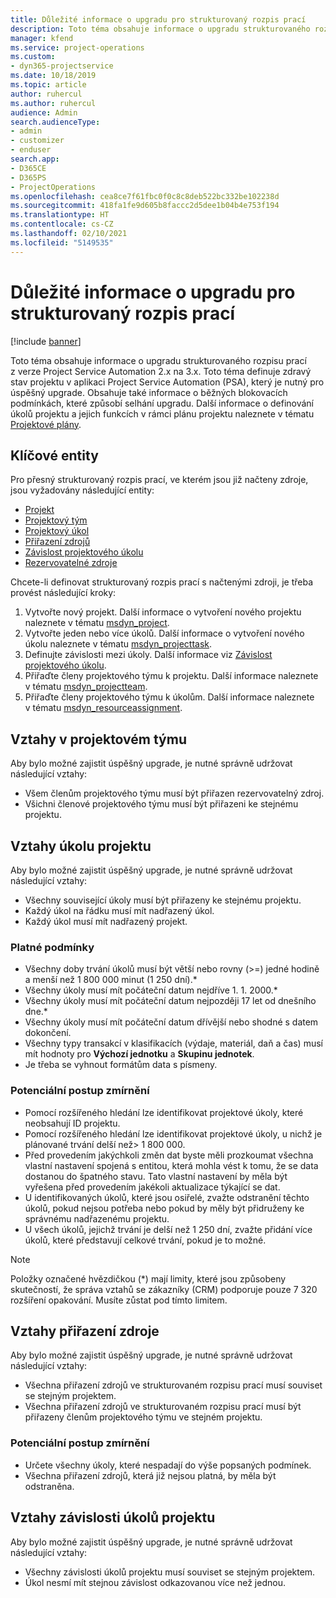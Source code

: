 ```yaml
---
title: Důležité informace o upgradu pro strukturovaný rozpis prací
description: Toto téma obsahuje informace o upgradu strukturovaného rozpisu prací z verze Project Service Automation 2.x na 3.x.
manager: kfend
ms.service: project-operations
ms.custom:
- dyn365-projectservice
ms.date: 10/18/2019
ms.topic: article
author: ruhercul
ms.author: ruhercul
audience: Admin
search.audienceType:
- admin
- customizer
- enduser
search.app:
- D365CE
- D365PS
- ProjectOperations
ms.openlocfilehash: cea8ce7f61fbc0f0c8c8deb522bc332be102238d
ms.sourcegitcommit: 418fa1fe9d605b8faccc2d5dee1b04b4e753f194
ms.translationtype: HT
ms.contentlocale: cs-CZ
ms.lasthandoff: 02/10/2021
ms.locfileid: "5149535"
---
```

# <a name="upgrade-considerations-for-the-work-breakdown-structure"></a>Důležité informace o upgradu pro strukturovaný rozpis prací

[!include [banner](../includes/psa-now-project-operations.md)]

Toto téma obsahuje informace o upgradu strukturovaného rozpisu prací z verze Project Service Automation 2.x na 3.x. Toto téma definuje zdravý stav projektu v aplikaci Project Service Automation (PSA), který je nutný pro úspěšný upgrade. Obsahuje také informace o běžných blokovacích podmínkách, které způsobí selhání upgradu. Další informace o definování úkolů projektu a jejich funkcích v rámci plánu projektu naleznete v tématu [Projektové plány](project-creating.md).

## <a name="key-entities"></a>Klíčové entity
Pro přesný strukturovaný rozpis prací, ve kterém jsou již načteny zdroje, jsou vyžadovány následující entity:

- [Projekt](https://docs.microsoft.com/dynamics365/customerengagement/on-premises/developer/entities/msdyn_project)
- [Projektový tým](https://docs.microsoft.com/dynamics365/customerengagement/on-premises/developer/entities/msdyn_projectteam)
- [Projektový úkol](https://docs.microsoft.com/dynamics365/customerengagement/on-premises/developer/entities/msdyn_projecttask)
- [Přiřazení zdrojů](https://docs.microsoft.com/dynamics365/customerengagement/on-premises/developer/entities/msdyn_resourceassignment)
- [Závislost projektového úkolu](https://docs.microsoft.com/dynamics365/customerengagement/on-premises/developer/entities/msdyn_projecttaskdependency)
- [Rezervovatelné zdroje](https://docs.microsoft.com/dynamics365/customerengagement/on-premises/developer/entities/bookableresource)

Chcete-li definovat strukturovaný rozpis prací s načtenými zdroji, je třeba provést následující kroky:

1. Vytvořte nový projekt. Další informace o vytvoření nového projektu naleznete v tématu [msdyn_project](https://docs.microsoft.com/dynamics365/customerengagement/on-premises/developer/entities/msdyn_project).
2. Vytvořte jeden nebo více úkolů. Další informace o vytvoření nového úkolu naleznete v tématu [msdyn_projecttask](https://docs.microsoft.com/dynamics365/customerengagement/on-premises/developer/entities/msdyn_projecttask).
3. Definujte závislosti mezi úkoly. Další informace viz [Závislost projektového úkolu](https://docs.microsoft.com/dynamics365/customerengagement/on-premises/developer/entities/msdyn_projecttaskdependency).
4. Přiřaďte členy projektového týmu k projektu. Další informace naleznete v tématu [msdyn_projectteam](https://docs.microsoft.com/dynamics365/customerengagement/on-premises/developer/entities/msdyn_projectteam).
5. Přiřaďte členy projektového týmu k úkolům. Další informace naleznete v tématu [msdyn_resourceassignment](https://docs.microsoft.com/dynamics365/customerengagement/on-premises/developer/entities/msdyn_resourceassignment).

## <a name="project-team-relationships"></a>Vztahy v projektovém týmu

Aby bylo možné zajistit úspěšný upgrade, je nutné správně udržovat následující vztahy:
- Všem členům projektového týmu musí být přiřazen rezervovatelný zdroj.
- Všichni členové projektového týmu musí být přiřazeni ke stejnému projektu. 

## <a name="project-task-relationships"></a>Vztahy úkolu projektu
Aby bylo možné zajistit úspěšný upgrade, je nutné správně udržovat následující vztahy:

- Všechny související úkoly musí být přiřazeny ke stejnému projektu.
- Každý úkol na řádku musí mít nadřazený úkol.
- Každý úkol musí mít nadřazený projekt.

### <a name="valid-conditions"></a>Platné podmínky

- Všechny doby trvání úkolů musí být větší nebo rovny (>=) jedné hodině a menší než 1 800 000 minut (1 250 dní).*
- Všechny úkoly musí mít počáteční datum nejdříve 1. 1. 2000.*
- Všechny úkoly musí mít počáteční datum nejpozději 17 let od dnešního dne.*
- Všechny úkoly musí mít počáteční datum dřívější nebo shodné s datem dokončení.
- Všechny typy transakcí v klasifikacích (výdaje, materiál, daň a čas) musí mít hodnoty pro **Výchozí jednotku** a **Skupinu jednotek**.
- Je třeba se vyhnout formátům data s písmeny.

### <a name="potential-mitigation-steps"></a>Potenciální postup zmírnění
- Pomocí rozšířeného hledání lze identifikovat projektové úkoly, které neobsahují ID projektu.
- Pomocí rozšířeného hledání lze identifikovat projektové úkoly, u nichž je plánované trvání delší než> 1 800 000.
- Před provedením jakýchkoli změn dat byste měli prozkoumat všechna vlastní nastavení spojená s entitou, která mohla vést k tomu, že se data dostanou do špatného stavu. Tato vlastní nastavení by měla být vyřešena před provedením jakékoli aktualizace týkající se dat.
- U identifikovaných úkolů, které jsou osiřelé, zvažte odstranění těchto úkolů, pokud nejsou potřeba nebo pokud by měly být přidruženy ke správnému nadřazenému projektu.
- U všech úkolů, jejichž trvání je delší než 1 250 dní, zvažte přidání více úkolů, které představují celkové trvání, pokud je to možné.

> [!NOTE]
> Položky označené hvězdičkou (\*) mají limity, které jsou způsobeny skutečností, že správa vztahů se zákazníky (CRM) podporuje pouze 7 320 rozšíření opakování. Musíte zůstat pod tímto limitem.

## <a name="resource-assignment-relationships"></a>Vztahy přiřazení zdroje
Aby bylo možné zajistit úspěšný upgrade, je nutné správně udržovat následující vztahy:

- Všechna přiřazení zdrojů ve strukturovaném rozpisu prací musí souviset se stejným projektem.
- Všechna přiřazení zdrojů ve strukturovaném rozpisu prací musí být přiřazeny členům projektového týmu ve stejném projektu.

### <a name="potential-mitigation-steps"></a>Potenciální postup zmírnění
- Určete všechny úkoly, které nespadají do výše popsaných podmínek.  
- Všechna přiřazení zdrojů, která již nejsou platná, by měla být odstraněna.

## <a name="project-task-dependency-relationships"></a>Vztahy závislosti úkolů projektu
Aby bylo možné zajistit úspěšný upgrade, je nutné správně udržovat následující vztahy:

- Všechny závislosti úkolů projektu musí souviset se stejným projektem.
- Úkol nesmí mít stejnou závislost odkazovanou více než jednou.
